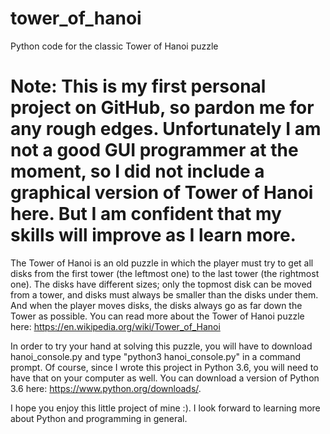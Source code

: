 # tower_of_hanoi
Python code for the classic Tower of Hanoi puzzle

# Note: This is my first personal project on GitHub, so pardon me for any rough edges. Unfortunately I am not a good GUI programmer at the moment, so I did not include a graphical version of Tower of Hanoi here. But I am confident that my skills will improve as I learn more.

The Tower of Hanoi is an old puzzle in which the player must try to get all disks from the first tower (the leftmost one) to the last tower (the rightmost one). The disks have different sizes; only the topmost disk can be moved from a tower, and disks must always be smaller than the disks under them. And when the player moves disks, the disks always go as far down the Tower as possible. You can read more about the Tower of Hanoi puzzle here: https://en.wikipedia.org/wiki/Tower_of_Hanoi

In order to try your hand at solving this puzzle, you will have to download hanoi_console.py and type "python3 hanoi_console.py" in a command prompt. Of course, since I wrote this project in Python 3.6, you will need to have that on your computer as well. You can download a version of Python 3.6 here: https://www.python.org/downloads/.

I hope you enjoy this little project of mine :). I look forward to learning more about Python and programming in general.
